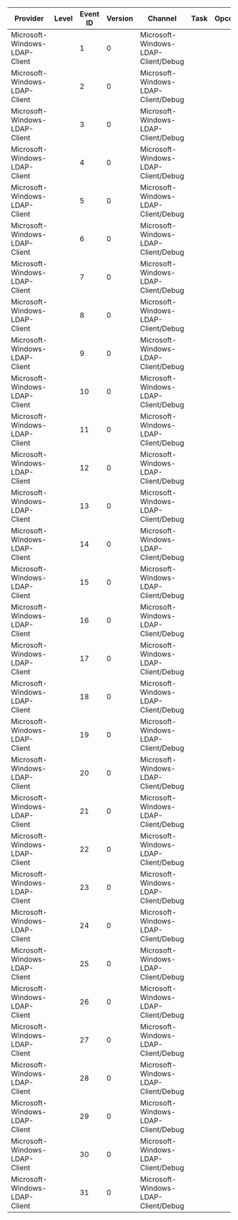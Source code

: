Provider                       |  Level  |  Event ID  |  Version  |  Channel                              |  Task  |  Opcode  |  Keyword         |  Message
-------------------------------|---------|------------|-----------|---------------------------------------|--------|----------|------------------|---------
Microsoft-Windows-LDAP-Client  |         |  1         |  0        |  Microsoft-Windows-LDAP-Client/Debug  |        |          |  search          |
Microsoft-Windows-LDAP-Client  |         |  2         |  0        |  Microsoft-Windows-LDAP-Client/Debug  |        |          |  write           |
Microsoft-Windows-LDAP-Client  |         |  3         |  0        |  Microsoft-Windows-LDAP-Client/Debug  |        |          |  refcnt          |
Microsoft-Windows-LDAP-Client  |         |  4         |  0        |  Microsoft-Windows-LDAP-Client/Debug  |        |          |  heap            |
Microsoft-Windows-LDAP-Client  |         |  5         |  0        |  Microsoft-Windows-LDAP-Client/Debug  |        |          |  cache           |
Microsoft-Windows-LDAP-Client  |         |  6         |  0        |  Microsoft-Windows-LDAP-Client/Debug  |        |          |  ssl             |
Microsoft-Windows-LDAP-Client  |         |  7         |  0        |  Microsoft-Windows-LDAP-Client/Debug  |        |          |  spewsearch      |
Microsoft-Windows-LDAP-Client  |         |  8         |  0        |  Microsoft-Windows-LDAP-Client/Debug  |        |          |  serverdown      |
Microsoft-Windows-LDAP-Client  |         |  9         |  0        |  Microsoft-Windows-LDAP-Client/Debug  |        |          |  connect         |
Microsoft-Windows-LDAP-Client  |         |  10        |  0        |  Microsoft-Windows-LDAP-Client/Debug  |        |          |  reconnect       |
Microsoft-Windows-LDAP-Client  |         |  11        |  0        |  Microsoft-Windows-LDAP-Client/Debug  |        |          |  receivedata     |
Microsoft-Windows-LDAP-Client  |         |  12        |  0        |  Microsoft-Windows-LDAP-Client/Debug  |        |          |  bytes_sent      |
Microsoft-Windows-LDAP-Client  |         |  13        |  0        |  Microsoft-Windows-LDAP-Client/Debug  |        |          |  eom             |
Microsoft-Windows-LDAP-Client  |         |  14        |  0        |  Microsoft-Windows-LDAP-Client/Debug  |        |          |  ber             |
Microsoft-Windows-LDAP-Client  |         |  15        |  0        |  Microsoft-Windows-LDAP-Client/Debug  |        |          |  outmemory       |
Microsoft-Windows-LDAP-Client  |         |  16        |  0        |  Microsoft-Windows-LDAP-Client/Debug  |        |          |  controls        |
Microsoft-Windows-LDAP-Client  |         |  17        |  0        |  Microsoft-Windows-LDAP-Client/Debug  |        |          |  bytes_received  |
Microsoft-Windows-LDAP-Client  |         |  18        |  0        |  Microsoft-Windows-LDAP-Client/Debug  |        |          |  cldap           |
Microsoft-Windows-LDAP-Client  |         |  19        |  0        |  Microsoft-Windows-LDAP-Client/Debug  |        |          |  filter          |
Microsoft-Windows-LDAP-Client  |         |  20        |  0        |  Microsoft-Windows-LDAP-Client/Debug  |        |          |  bind            |
Microsoft-Windows-LDAP-Client  |         |  21        |  0        |  Microsoft-Windows-LDAP-Client/Debug  |        |          |  network_errors  |
Microsoft-Windows-LDAP-Client  |         |  22        |  0        |  Microsoft-Windows-LDAP-Client/Debug  |        |          |  verbose         |
Microsoft-Windows-LDAP-Client  |         |  23        |  0        |  Microsoft-Windows-LDAP-Client/Debug  |        |          |  parse           |
Microsoft-Windows-LDAP-Client  |         |  24        |  0        |  Microsoft-Windows-LDAP-Client/Debug  |        |          |  referrals       |
Microsoft-Windows-LDAP-Client  |         |  25        |  0        |  Microsoft-Windows-LDAP-Client/Debug  |        |          |  request         |
Microsoft-Windows-LDAP-Client  |         |  26        |  0        |  Microsoft-Windows-LDAP-Client/Debug  |        |          |  connection      |
Microsoft-Windows-LDAP-Client  |         |  27        |  0        |  Microsoft-Windows-LDAP-Client/Debug  |        |          |  init_term       |
Microsoft-Windows-LDAP-Client  |         |  28        |  0        |  Microsoft-Windows-LDAP-Client/Debug  |        |          |  api_errors      |
Microsoft-Windows-LDAP-Client  |         |  29        |  0        |  Microsoft-Windows-LDAP-Client/Debug  |        |          |  errors          |
Microsoft-Windows-LDAP-Client  |         |  30        |  0        |  Microsoft-Windows-LDAP-Client/Debug  |        |          |  search          |
Microsoft-Windows-LDAP-Client  |         |  31        |  0        |  Microsoft-Windows-LDAP-Client/Debug  |        |          |  performance     |